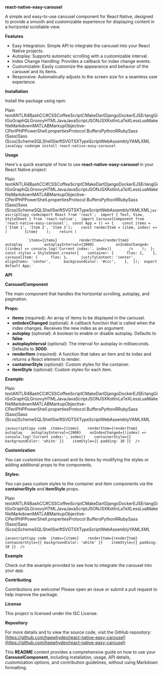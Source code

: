 **react-native-easy-carousel**

A simple and easy-to-use carousel component for React Native, designed to provide a smooth and customizable experience for displaying content in a horizontal scrollable view.

**Features**

- Easy Integration: Simple API to integrate the carousel into your React Native projects.
- Autoplay: Supports automatic scrolling with a customizable interval.
- Index Change Handling: Provides a callback for index change events.
- Customizable: Easily customize the appearance and behavior of the carousel and its items.
- Responsive: Automatically adjusts to the screen size for a seamless user experience.

**Installation**

Install the package using npm:

Plain textANTLR4BashCC#CSSCoffeeScriptCMakeDartDjangoDockerEJSErlangGitGoGraphQLGroovyHTMLJavaJavaScriptJSONJSXKotlinLaTeXLessLuaMakefileMarkdownMATLABMarkupObjective-CPerlPHPPowerShell.propertiesProtocol BuffersPythonRRubySass (Sass)Sass (Scss)SchemeSQLShellSwiftSVGTSXTypeScriptWebAssemblyYAMLXML`  javaCopy codenpm install react-native-easy-carousel  `

**Usage**

Here's a quick example of how to use **react-native-easy-carousel** in your React Native project:

Plain textANTLR4BashCC#CSSCoffeeScriptCMakeDartDjangoDockerEJSErlangGitGoGraphQLGroovyHTMLJavaJavaScriptJSONJSXKotlinLaTeXLessLuaMakefileMarkdownMATLABMarkupObjective-CPerlPHPPowerShell.propertiesProtocol BuffersPythonRRubySass (Sass)Sass (Scss)SchemeSQLShellSwiftSVGTSXTypeScriptWebAssemblyYAMLXML`javascriptCopy codeimport React from 'react';  import { Text, View, StyleSheet } from 'react-native';  import CarouselComponent from 'react-native-easy-carousel';  const App = () => {    const items = ['Item 1', 'Item 2', 'Item 3'];    const renderItem = (item, index) => (        {item}    );    return (`

              `items={items}          renderItem={renderItem}          autoplay          autoplayInterval={2000}          onIndexChanged={(index) => console.log('Current index:', index)}        />    );  };  const styles = StyleSheet.create({    container: {      flex: 1,    },    carouselItem: {      flex: 1,      justifyContent: 'center',      alignItems: 'center',      backgroundColor: '#ccc',    },  });  export default App;`

**API**

**CarouselComponent**

The main component that handles the horizontal scrolling, autoplay, and pagination.

**Props:**

- **items** (required): An array of items to be displayed in the carousel.
- **onIndexChanged** (optional): A callback function that is called when the index changes. Receives the new index as an argument.
- **autoplay** (optional): A boolean to enable or disable autoplay. Defaults to **false**.
- **autoplayInterval** (optional): The interval for autoplay in milliseconds. Defaults to **3000**.
- **renderItem** (required): A function that takes an item and its index and returns a React element to render.
- **containerStyle** (optional): Custom styles for the container.
- **itemStyle** (optional): Custom styles for each item.

**Example:**

Plain textANTLR4BashCC#CSSCoffeeScriptCMakeDartDjangoDockerEJSErlangGitGoGraphQLGroovyHTMLJavaJavaScriptJSONJSXKotlinLaTeXLessLuaMakefileMarkdownMATLABMarkupObjective-CPerlPHPPowerShell.propertiesProtocol BuffersPythonRRubySass (Sass)Sass (Scss)SchemeSQLShellSwiftSVGTSXTypeScriptWebAssemblyYAMLXML

`javascriptCopy code  items={items}    renderItem={renderItem}    autoplay    autoplayInterval={2000}    onIndexChanged={(index) => console.log('Current index:', index)}    containerStyle={{ backgroundColor: 'white' }}    itemStyle={{ padding: 10 }}  />`

**Customization**

You can customize the carousel and its items by modifying the styles or adding additional props to the components.

**Styles:**

You can pass custom styles to the container and item components via the **containerStyle** and **itemStyle** props.

Plain textANTLR4BashCC#CSSCoffeeScriptCMakeDartDjangoDockerEJSErlangGitGoGraphQLGroovyHTMLJavaJavaScriptJSONJSXKotlinLaTeXLessLuaMakefileMarkdownMATLABMarkupObjective-CPerlPHPPowerShell.propertiesProtocol BuffersPythonRRubySass (Sass)Sass (Scss)SchemeSQLShellSwiftSVGTSXTypeScriptWebAssemblyYAMLXML

`javascriptCopy code  items={items}    renderItem={renderItem}    containerStyle={{ backgroundColor: 'white' }}    itemStyle={{ padding: 10 }}  />`

**Example**

Check out the example provided to see how to integrate the carousel into your app.

**Contributing**

Contributions are welcome! Please open an issue or submit a pull request to help improve the package.

**License**

This project is licensed under the ISC License.

**Repository**

For more details and to view the source code, visit the GitHub repository: [https://github.com/haewhydev/react-native-easy-carousel](https://github.com/haewhydev/react-native-easy-carousel)

This **README** content provides a comprehensive guide on how to use your **CarouselComponent**, including installation, usage, API details, customization options, and contribution guidelines, without using Markdown formatting.
